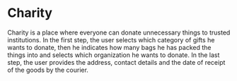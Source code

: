 # Charity

Charity is a place where everyone can donate unnecessary things to trusted institutions. In the first step, the user selects which category of gifts he wants to donate, then he indicates how many bags he has packed the things into and selects which organization he wants to donate. In the last step, the user provides the address, contact details and the date of receipt of the goods by the courier.
